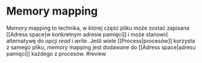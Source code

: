 # Memory mapping
Memory mapping to technika, w której część pliku może zostać zapisana [[Adress space|w konkretnym adresie pamięci]] i może stanowić alternatywę do opcji *read* i *write*. Jeśli wiele [[Process|procesów]] korzysta z samego pliku, memory mapping jest dodawane do [[Adress space|adresu pamięci]] każdego z procesów.
#review